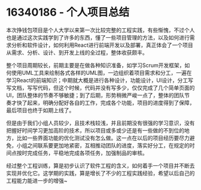 # 16340186 - 个人项目总结

本次挣钱包项目是个人大学以来第一次比较完整的工程实践，有些惭愧，不过个人也是通过这次实践学到了许多的东西，懂了一些项目管理的方法，以及如何进行需求分析和软件设计，如何利用React进行前端开发以及部署，真正体会了一个项目从需求、分析、设计、到开发上线的全过程，整体收获颇丰。

整个项目周期较长，前期主要是在做各种知识准备，如学习Scrum开发框架，如何使用UML工具来绘制各式各样的UML图，一边组织着项目需求和分工，一遍在学习React的前端知识；中期就大概是进行各种设计，功能设计，UI设计，分工写写文档，写写代码，但这个时候，代码并没有写多少，仅仅完成了几个简单页面的UI，团队整体的节奏不够敏捷；到了后期，形势稍微严峻一点了，整体的团队节奏才快了起来，明确分配好各自的工作，完成各个功能，项目的进度得到了保障，最后项目也终于如期上线了。

但是由于我们小组人员较少，且技术栈较浅，并且前期没有很强的学习意识，没有把握好时间学习更加高阶的技术，所以项目或多或少还是有一些做的不到位的地方，比如一些界面功能的优化测试没有怎么做。这一点在以后的项目经历要尽力避免，小组之间联系要更加地紧密，互相推动团队的进度，落实好分工，在规定的时间点按时完成任务，平稳地完成各项任务，加强制品的审核。

经过整个工程训练，算是初步认识了软件工程的含义，如何着手一个项目并不断去实现并优化它。这学期的实践，算是增长了不少的工程实践经验，希望以后自己的工程能力能进一步的增强~


